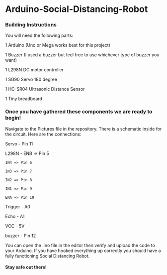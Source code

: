 # Arduino-Social-Distancing-Robot
### Building Instructions
You will need the following parts:

1 Arduino (Uno or Mega works best for this project)

1 Buzzer (I used a buzzer but feel free to use whichever type of buzzer you want)

1 L298N DC motor controller 

1 SG90 Servo 180 degree

1 HC-SR04 Ultrasonic Distance Sensor

1 Tiny breadboard

### Once you have gathered these components we are ready to begin!
Navigate to the Pictures file in the repository. There is a schematic inside for the circuit.
Here are the connections:

Servo - Pin 11

L298N - ENB => Pin 5
		
	IN4 => Pin 6

	IN3 => Pin 7
	
	IN2 => Pin 8
	
	IN1 => Pin 9
	
	ENA => Pin 10

Trigger - A0

Echo - A1

VCC - 5V

buzzer - Pin 12 

You can open the .ino file in the editor then verify and upload the code to your Arduino. 
If you have hooked everything up correctly you should have a fully functioning Social Distancing Robot.



#### Stay safe out there!


